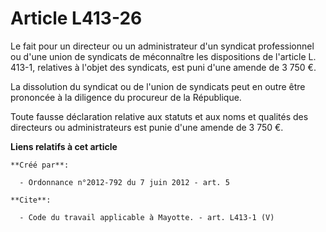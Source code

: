 # Article L413-26

Le fait pour un directeur ou un administrateur d'un syndicat professionnel ou d'une union de syndicats de méconnaître les
dispositions de l'article L. 413-1, relatives à l'objet des syndicats, est puni d'une amende de 3 750 €. 

La dissolution du syndicat ou de l'union de syndicats peut en outre être prononcée à la diligence du procureur de la
République. 

Toute fausse déclaration relative aux statuts et aux noms et qualités des directeurs ou administrateurs est punie d'une
amende de 3 750 €.

**Liens relatifs à cet article**

	**Créé par**:

	  - Ordonnance n°2012-792 du 7 juin 2012 - art. 5

	**Cite**:

	  - Code du travail applicable à Mayotte. - art. L413-1 (V)
